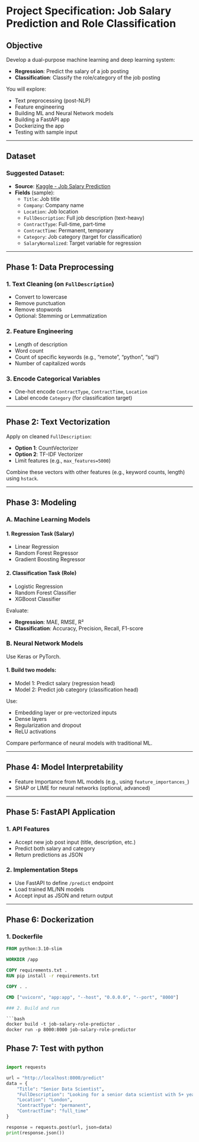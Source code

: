 # Project Specification: Job Salary Prediction and Role Classification

## Objective

Develop a dual-purpose machine learning and deep learning system:
- **Regression**: Predict the salary of a job posting
- **Classification**: Classify the role/category of the job posting

You will explore:
- Text preprocessing (post-NLP)
- Feature engineering
- Building ML and Neural Network models
- Building a FastAPI app
- Dockerizing the app
- Testing with sample input

---

## Dataset

### Suggested Dataset:
- **Source**: [Kaggle - Job Salary Prediction](https://www.kaggle.com/datasets/madhab/jobposts)
- **Fields** (sample):
  - `Title`: Job title
  - `Company`: Company name
  - `Location`: Job location
  - `FullDescription`: Full job description (text-heavy)
  - `ContractType`: Full-time, part-time
  - `ContractTime`: Permanent, temporary
  - `Category`: Job category (target for classification)
  - `SalaryNormalized`: Target variable for regression

---

## Phase 1: Data Preprocessing

### 1. Text Cleaning (on `FullDescription`)
- Convert to lowercase
- Remove punctuation
- Remove stopwords
- Optional: Stemming or Lemmatization

### 2. Feature Engineering
- Length of description
- Word count
- Count of specific keywords (e.g., “remote”, “python”, “sql”)
- Number of capitalized words

### 3. Encode Categorical Variables
- One-hot encode `ContractType`, `ContractTime`, `Location`
- Label encode `Category` (for classification target)

---

## Phase 2: Text Vectorization

Apply on cleaned `FullDescription`:
- **Option 1**: CountVectorizer
- **Option 2**: TF-IDF Vectorizer
- Limit features (e.g., `max_features=5000`)

Combine these vectors with other features (e.g., keyword counts, length) using `hstack`.

---

## Phase 3: Modeling

### A. Machine Learning Models

#### 1. Regression Task (Salary)
- Linear Regression
- Random Forest Regressor
- Gradient Boosting Regressor

#### 2. Classification Task (Role)
- Logistic Regression
- Random Forest Classifier
- XGBoost Classifier

Evaluate:
- **Regression**: MAE, RMSE, R²
- **Classification**: Accuracy, Precision, Recall, F1-score

### B. Neural Network Models

Use Keras or PyTorch.

#### 1. Build two models:
- Model 1: Predict salary (regression head)
- Model 2: Predict job category (classification head)

Use:
- Embedding layer or pre-vectorized inputs
- Dense layers
- Regularization and dropout
- ReLU activations

Compare performance of neural models with traditional ML.

---

## Phase 4: Model Interpretability

- Feature Importance from ML models (e.g., using `feature_importances_`)
- SHAP or LIME for neural networks (optional, advanced)

---

## Phase 5: FastAPI Application

### 1. API Features
- Accept new job post input (title, description, etc.)
- Predict both salary and category
- Return predictions as JSON

### 2. Implementation Steps
- Use FastAPI to define `/predict` endpoint
- Load trained ML/NN models
- Accept input as JSON and return output

---

## Phase 6: Dockerization

### 1. Dockerfile
```dockerfile
FROM python:3.10-slim

WORKDIR /app

COPY requirements.txt .
RUN pip install -r requirements.txt

COPY . .

CMD ["uvicorn", "app:app", "--host", "0.0.0.0", "--port", "8000"]

### 2. Build and run

```bash
docker build -t job-salary-role-predictor .
docker run -p 8000:8000 job-salary-role-predictor

```

## Phase 7: Test with python

```python

import requests

url = "http://localhost:8000/predict"
data = {
    "Title": "Senior Data Scientist",
    "FullDescription": "Looking for a senior data scientist with 5+ years of experience in ML, NLP, and deep learning. Must know Python and SQL.",
    "Location": "London",
    "ContractType": "permanent",
    "ContractTime": "full_time"
}

response = requests.post(url, json=data)
print(response.json())

```